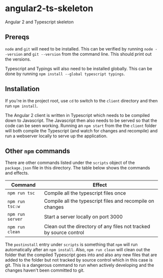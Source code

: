# angular2-ts-skeleton
Angular 2 and Typescript skeleton

## Prereqs

`node` and `git` will need to be installed. This can be verified by running `node --version` and `git --version` from the command line. This should print out the versions.

Typescript and Typings will also need to be installed globally. This can be done by running `npm install --global typescript typings`.

## Installation

If you're in the project root, use `cd` to switch to the `client` directory and then run `npm install`.

The Angular 2 client is written in Typescript which needs to be compiled down to Javascript. The Javascript then also needs to be served so that the code can be seen working. Running an `npm start` from the the `client` folder will both compile the Typescript (and watch for changes and recompile) and run a webserver locally to serve up the application.

## Other `npm` commands

There are other commands listed under the `scripts` object of the `package.json` file in this directory. The table below shows the commands and effects.

| Command          | Effect                                                             |
|------------------|--------------------------------------------------------------------|
| `npm run tsc`    | Compile all the typescript files once                              |
| `npm run tsc:w`  | Compile all the typescript files and recompile on changes          |
| `npm run server` | Start a server locally on port 3000                                |
| `npm run clean`  | Clean out the directory of any files not tracked by source control |

The `postinstall` entry under `scripts` is something that `npm` will run automatically after an `npm install`. Also, `npm run clean` will clean out the folder that the compiled Typescript goes into and also any new files that are added to the folder but not tracked by source control which in this case is git. This is a dangerous command to run when actively developing and the changes haven't been committed to git.

